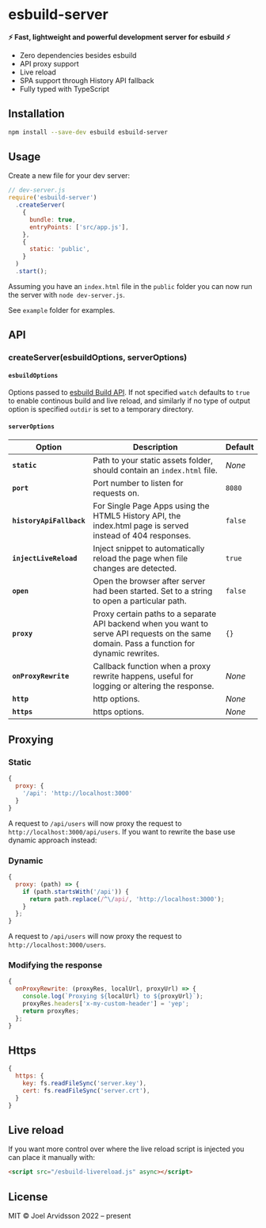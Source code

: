 # esbuild-server

**⚡️ Fast, lightweight and powerful development server for esbuild ⚡️**

- Zero dependencies besides esbuild
- API proxy support
- Live reload
- SPA support through History API fallback
- Fully typed with TypeScript

## Installation

```bash
npm install --save-dev esbuild esbuild-server
```

## Usage

Create a new file for your dev server:

```js
// dev-server.js
require('esbuild-server')
  .createServer(
    {
      bundle: true,
      entryPoints: ['src/app.js'],
    },
    {
      static: 'public',
    }
  )
  .start();
```

Assuming you have an `index.html` file in the `public` folder you can now run the server with `node dev-server.js`.

See `example` folder for examples.

## API

### createServer(esbuildOptions, serverOptions)

#### `esbuildOptions`

Options passed to [esbuild Build API](https://esbuild.github.io/api/#build-api). If not specified `watch` defaults to `true` to enable continous build and live reload, and similarly if no type of output option is specified `outdir` is set to a temporary directory.

#### `serverOptions`

| Option                   | Description                                                                                                                                 | Default |
|--------------------------|---------------------------------------------------------------------------------------------------------------------------------------------| ------- |
| **`static`**             | Path to your static assets folder, should contain an `index.html` file.                                                                     | _None_  |
| **`port`**               | Port number to listen for requests on.                                                                                                      | `8080`  |
| **`historyApiFallback`** | For Single Page Apps using the HTML5 History API, the index.html page is served instead of 404 responses.                                   | `false` |
| **`injectLiveReload`**   | Inject snippet to automatically reload the page when file changes are detected.                                                             | `true`  |
| **`open`**               | Open the browser after server had been started. Set to a string to open a particular path.                                                  | `false` |
| **`proxy`**              | Proxy certain paths to a separate API backend when you want to serve API requests on the same domain. Pass a function for dynamic rewrites. | `{}`    |
| **`onProxyRewrite`**     | Callback function when a proxy rewrite happens, useful for logging or altering the response.                                                | _None_  |
| **`http`**               | http options.                                                                                                                               | _None_  |
| **`https`**              | https options.                                                                                                                              | _None_  |

## Proxying

### Static

```js
{
  proxy: {
    '/api': 'http://localhost:3000'
  }
}
```

A request to `/api/users` will now proxy the request to `http://localhost:3000/api/users`. If you want to rewrite the base use dynamic approach instead:

### Dynamic

```js
{
  proxy: (path) => {
    if (path.startsWith('/api')) {
      return path.replace(/^\/api/, 'http://localhost:3000');
    }
  };
}
```

A request to `/api/users` will now proxy the request to `http://localhost:3000/users`.

### Modifying the response

```js
{
  onProxyRewrite: (proxyRes, localUrl, proxyUrl) => {
    console.log(`Proxying ${localUrl} to ${proxyUrl}`);
    proxyRes.headers['x-my-custom-header'] = 'yep';
    return proxyRes;
  };
}
```

## Https

```js
{
  https: {
    key: fs.readFileSync('server.key'),
    cert: fs.readFileSync('server.crt'),
  }
}
```

## Live reload

If you want more control over where the live reload script is injected you can place it manually with:

```html
<script src="/esbuild-livereload.js" async></script>
```

## License

MIT © Joel Arvidsson 2022 – present
